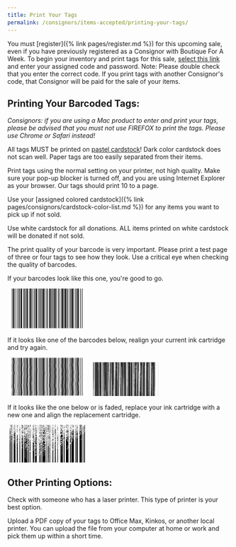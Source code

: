 ```yaml
---
title: Print Your Tags
permalink: /consignors/items-accepted/printing-your-tags/
---
```


You must [register]({% link pages/register.md %}) for this upcoming sale, even if you have previously registered as a Consignor with Boutique For A Week. To begin your inventory and print tags for this sale, [select this link](http://www.mysalemanager.net/itm_start.aspx?partnercode=BFAW) and enter your assigned code and password. Note: Please double check that you enter the correct code. If you print tags with another Consignor's code, that Consignor will be paid for the sale of your items.

## Printing Your Barcoded Tags:

_Consignors: if you are using a Mac product to enter and print your tags, please be advised that you must not use FIREFOX to print the tags. Please use Chrome or Safari instead!_

All tags MUST be printed on <u>pastel cardstock</u>! Dark color cardstock does not scan well. Paper tags are too easily separated from their items.

Print tags using the normal setting on your printer, not high quality. Make sure your pop-up blocker is turned off, and you are using Internet Explorer as your browser. Our tags should print 10 to a page.

Use your [assigned colored cardstock]({% link pages/consignors/cardstock-color-list.md %}) for any items you want to pick up if not sold.

Use white cardstock for all donations. ALL items printed on white cardstock will be donated if not sold.

The print quality of your barcode is very important. Please print a test page of three or four tags to see how they look. Use a critical eye when checking the quality of barcodes.

If your barcodes look like this one, you're good to go.

![Good Barcode](/img/goodbarcode.jpg)

If it looks like one of the barcodes below, realign your current ink cartridge and try again.

![Barcode ](/img/mediumbarcode.jpg) ![Barcode](/img/mediumbarcode2.jpg)

If it looks like the one below or is faded, replace your ink cartridge with a new one and align the replacement cartridge.

![Bad Barcode](/img/badbarcode.jpg)

## Other Printing Options:

Check with someone who has a laser printer. This type of printer is your best option.

Upload a PDF copy of your tags to Office Max, Kinkos, or another local printer. You can upload the file from your computer at home or work and pick them up within a short time.
